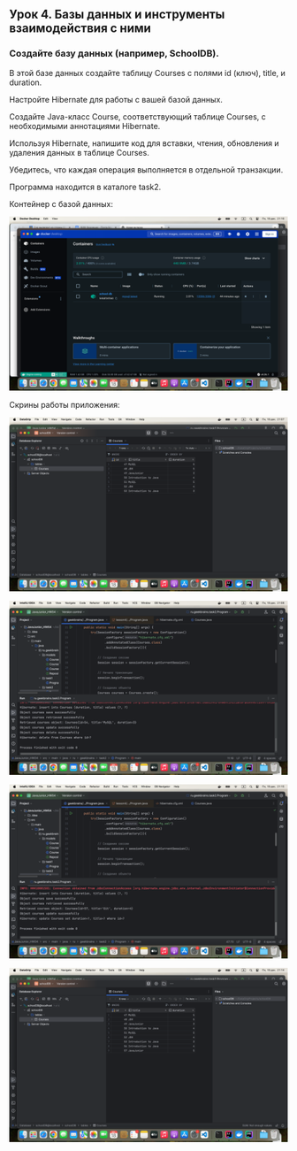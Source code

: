 ## Урок 4. Базы данных и инструменты взаимодействия с ними

### Создайте базу данных (например, SchoolDB).

В этой базе данных создайте таблицу Courses с полями id (ключ), title, и duration.

Настройте Hibernate для работы с вашей базой данных.

Создайте Java-класс Course, соответствующий таблице Courses, с необходимыми аннотациями Hibernate.

Используя Hibernate, напишите код для вставки, чтения, обновления и удаления данных в таблице Courses.

Убедитесь, что каждая операция выполняется в отдельной транзакции.

Программа находится в каталоге task2.

Контейнер с базой данных:

![1](https://github.com/PavelLogeiko/JavaJunior_HW04/blob/main/images/1.png)

Скрины работы приложения:

![2](https://github.com/PavelLogeiko/JavaJunior_HW04/blob/main/images/2.png)

![3](https://github.com/PavelLogeiko/JavaJunior_HW04/blob/main/images/3.png)

![4](https://github.com/PavelLogeiko/JavaJunior_HW04/blob/main/images/4.png)

![5](https://github.com/PavelLogeiko/JavaJunior_HW04/blob/main/images/5.png)

